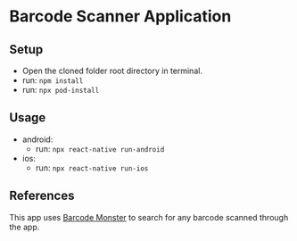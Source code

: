 # Barcode Scanner Application

## Setup

* Open the cloned folder root directory in terminal.
* run:  ```npm install```
* run:  ```npx pod-install```

## Usage

* android:
    * run:  ```npx react-native run-android```
* ios:
    * run:  ```npx react-native run-ios```

## References

This app uses [Barcode Monster](https://barcode.monster) to search for any barcode scanned through the app.